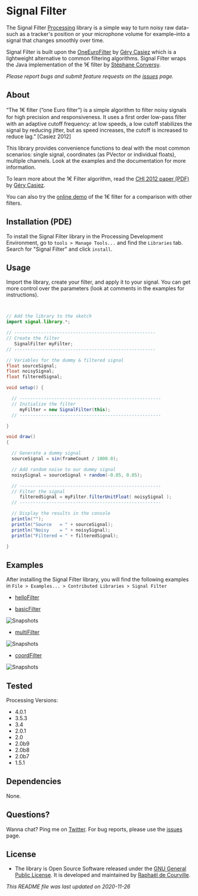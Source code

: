 # Signal Filter

The Signal Filter [Processing](http://processing.org/) library is a simple way to turn noisy raw data–such as a tracker's position or your microphone volume for example–into a signal that changes smoothly over time.

Signal Filter is built upon the [OneEuroFilter](https://gery.casiez.net/1euro/) by [Géry Casiez](https://gery.casiez.net) which is a lightweight alternative to common filtering algorithms. Signal Filter wraps the Java implementation of the 1€ filter by [Stéphane Conversy](http://recherche.enac.fr/~conversy/).

*Please report bugs and submit feature requests on the [issues](https://github.com/SableRaf/SignalFilter/issues) page.*


## About

“The 1€ ﬁlter (“one Euro ﬁlter”) is a simple algorithm to ﬁlter noisy signals for high precision and responsiveness. It uses a ﬁrst order low-pass ﬁlter with an adaptive cutoff frequency: at low speeds, a low cutoff stabilizes the signal by reducing jitter, but as speed increases, the cutoff is increased to reduce lag.” [Casiez 2012]

This library provides convenience functions to deal with the most common scenarios: single signal, coordinates (as PVector or individual floats), multiple channels. Look at the examples and the documentation for more information.

To learn more about the 1€ Filter algorithm, read the [CHI 2012 paper (PDF)](https://hal.inria.fr/hal-00670496/document) by [Géry Casiez](https://gery.casiez.net).

You can also try the [online demo](https://gery.casiez.net/1euro/InteractiveDemo/) of the 1€ filter for a comparison with other filters.


## Installation (PDE)

To install the Signal Filter library in the Processing Development Environment, go to `tools > Manage Tools...` and find the `Libraries` tab. Search for "Signal Filter" and click `install`.

## Usage

Import the library, create your filter, and apply it to your signal. You can get more control over the parameters (look at comments in the examples for instructions).

```java


// Add the library to the sketch
import signal.library.*;

// -----------------------------------------------------
// Create the filter
   SignalFilter myFilter;
// -----------------------------------------------------

// Variables for the dummy & filtered signal
float sourceSignal;
float noisySignal;
float filteredSignal;

void setup() {

  // -----------------------------------------------------
  // Initialize the filter
     myFilter = new SignalFilter(this);
  // -----------------------------------------------------

}

void draw()
{

  // Generate a dummy signal
  sourceSignal = sin(frameCount / 1000.0);

  // Add random noise to our dummy signal
  noisySignal = sourceSignal + random(-0.05, 0.05);

  // -----------------------------------------------------
  // Filter the signal
     filteredSignal = myFilter.filterUnitFloat( noisySignal );
  // -----------------------------------------------------

  // Display the results in the console
  println("");
  println("Source   = " + sourceSignal);
  println("Noisy    = " + noisySignal);
  println("Filtered = " + filteredSignal);

}

```


## Examples

After installing the Signal Filter library, you will find the following examples in `File > Examples... > Contributed Libraries > Signal Filter`

* [helloFilter](https://github.com/SableRaf/signalfilter/tree/master/SignalFilter/examples/helloFilter/helloFilter.pde)

* [basicFilter](https://github.com/SableRaf/signalfilter/tree/master/SignalFilter/examples/basicFilter/basicFilter.pde)

![Snapshots](https://raw.github.com/SableRaf/signalfilter/master/ressources/basicFilter.jpg)

* [multiFilter](https://github.com/SableRaf/signalfilter/tree/master/SignalFilter/examples/multiFilter/multiFilter.pde)

![Snapshots](https://raw.github.com/SableRaf/signalfilter/master/ressources/multiFilter.jpg)

* [coordFilter](https://github.com/SableRaf/signalfilter/tree/master/SignalFilter/examples/coordFilter/coordFilter.pde)

![Snapshots](https://raw.github.com/SableRaf/signalfilter/master/ressources/coordFilter.jpg)



## Tested

Processing Versions:

* 4.0.1
* 3.5.3
* 3.4
* 2.0.1
* 2.0
* 2.0b9
* 2.0b8
* 2.0b7
* 1.5.1


## Dependencies

None.

## Questions?

Wanna chat? Ping me on [Twitter](https://twitter.com/sableRaph). For bug reports, please use the [issues](https://github.com/SableRaf/SignalFilter/issues) page.


## License

* The library is Open Source Software released under the [GNU General Public License](http://www.gnu.org/licenses/gpl.html). It is developed and maintained by [Raphaël de Courville](https://twitter.com/sableRaph).

*This README file was last updated on 2020-11-26*
